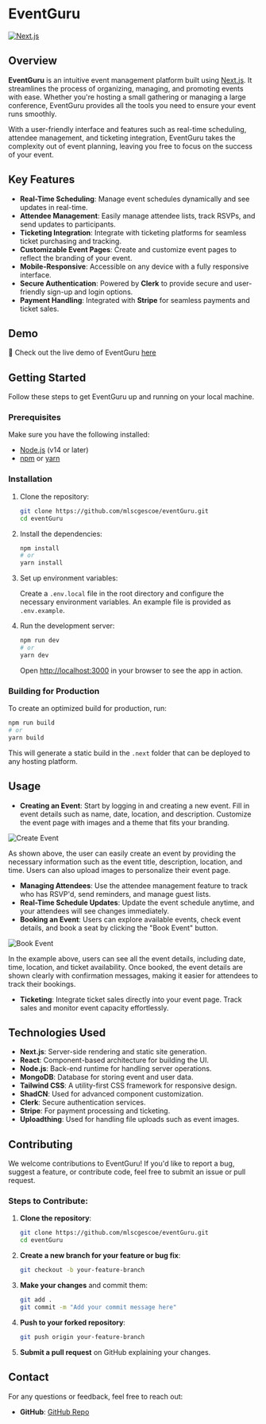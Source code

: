 
# EventGuru

[![Next.js](https://img.shields.io/badge/Next.js-14.0.0-blue.svg)](https://nextjs.org/)

## Overview

**EventGuru** is an intuitive event management platform built using [Next.js](https://nextjs.org/). It streamlines the process of organizing, managing, and promoting events with ease. Whether you're hosting a small gathering or managing a large conference, EventGuru provides all the tools you need to ensure your event runs smoothly.

With a user-friendly interface and features such as real-time scheduling, attendee management, and ticketing integration, EventGuru takes the complexity out of event planning, leaving you free to focus on the success of your event.

## Key Features

- **Real-Time Scheduling**: Manage event schedules dynamically and see updates in real-time.
- **Attendee Management**: Easily manage attendee lists, track RSVPs, and send updates to participants.
- **Ticketing Integration**: Integrate with ticketing platforms for seamless ticket purchasing and tracking.
- **Customizable Event Pages**: Create and customize event pages to reflect the branding of your event.
- **Mobile-Responsive**: Accessible on any device with a fully responsive interface.
- **Secure Authentication**: Powered by **Clerk** to provide secure and user-friendly sign-up and login options.
- **Payment Handling**: Integrated with **Stripe** for seamless payments and ticket sales.

## Demo

🚀 Check out the live demo of EventGuru [here](https://eventguru.vercel.app) 

## Getting Started

Follow these steps to get EventGuru up and running on your local machine.

### Prerequisites

Make sure you have the following installed:

- [Node.js](https://nodejs.org/) (v14 or later)
- [npm](https://www.npmjs.com/) or [yarn](https://yarnpkg.com/)

### Installation

1. Clone the repository:

   ```bash
   git clone https://github.com/mlscgescoe/eventGuru.git
   cd eventGuru
   ```

2. Install the dependencies:

   ```bash
   npm install
   # or
   yarn install
   ```

3. Set up environment variables:

   Create a `.env.local` file in the root directory and configure the necessary environment variables. An example file is provided as `.env.example`.

4. Run the development server:

   ```bash
   npm run dev
   # or
   yarn dev
   ```

   Open [http://localhost:3000](http://localhost:3000) in your browser to see the app in action.

### Building for Production

To create an optimized build for production, run:

```bash
npm run build
# or
yarn build
```

This will generate a static build in the `.next` folder that can be deployed to any hosting platform.

## Usage

- **Creating an Event**: Start by logging in and creating a new event. Fill in event details such as name, date, location, and description. Customize the event page with images and a theme that fits your branding.
  
![Create Event](<Screenshot 2024-10-06 at 10.09.09 PM.png>)
  
  As shown above, the user can easily create an event by providing the necessary information such as the event title, description, location, and time. Users can also upload images to personalize their event page.

- **Managing Attendees**: Use the attendee management feature to track who has RSVP'd, send reminders, and manage guest lists.
- **Real-Time Schedule Updates**: Update the event schedule anytime, and your attendees will see changes immediately.
- **Booking an Event**: Users can explore available events, check event details, and book a seat by clicking the "Book Event" button.
  
![Book Event](<Screenshot 2024-10-06 at 10.10.17 PM.png>)
  
  In the example above, users can see all the event details, including date, time, location, and ticket availability. Once booked, the event details are shown clearly with confirmation messages, making it easier for attendees to track their bookings.

- **Ticketing**: Integrate ticket sales directly into your event page. Track sales and monitor event capacity effortlessly.

## Technologies Used

- **Next.js**: Server-side rendering and static site generation.
- **React**: Component-based architecture for building the UI.
- **Node.js**: Back-end runtime for handling server operations.
- **MongoDB**: Database for storing event and user data.
- **Tailwind CSS**: A utility-first CSS framework for responsive design.
- **ShadCN**: Used for advanced component customization.
- **Clerk**: Secure authentication services.
- **Stripe**: For payment processing and ticketing.
- **Uploadthing**: Used for handling file uploads such as event images.

## Contributing

We welcome contributions to EventGuru! If you'd like to report a bug, suggest a feature, or contribute code, feel free to submit an issue or pull request.

### Steps to Contribute:

1. **Clone the repository**:

   ```bash
   git clone https://github.com/mlscgescoe/eventGuru.git
   cd eventGuru
   ```

2. **Create a new branch for your feature or bug fix**:

   ```bash
   git checkout -b your-feature-branch
   ```

3. **Make your changes** and commit them:

   ```bash
   git add .
   git commit -m "Add your commit message here"
   ```

4. **Push to your forked repository**:

   ```bash
   git push origin your-feature-branch
   ```

5. **Submit a pull request** on GitHub explaining your changes.

## Contact

For any questions or feedback, feel free to reach out:

- **GitHub**: [GitHub Repo](https://github.com/mlscgescoe/eventGuru)

